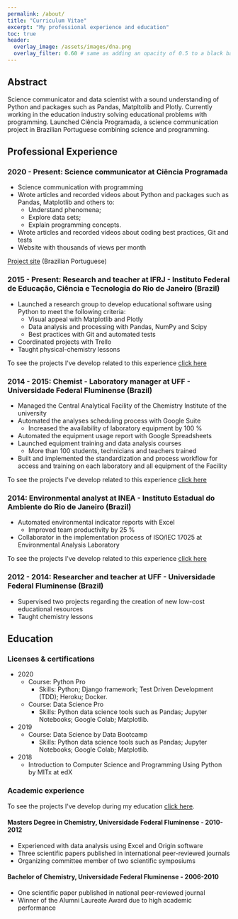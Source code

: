 ```yaml
---
permalink: /about/
title: "Curriculum Vitae"
excerpt: "My professional experience and education"
toc: true
header:
  overlay_image: /assets/images/dna.png
  overlay_filter: 0.60 # same as adding an opacity of 0.5 to a black background
---
```


## Abstract 
<!-- TODO verify if this is the correct word for this  -->

Science communicator and data scientist with a sound understanding of Python and
packages such as Pandas, Matpltolib and Plotly. Currently working in the
education industry solving educational problems with programming. Launched
Ciência Programada, a science communication project in Brazilian Portuguese
combining science and programming.

## Professional Experience

### 2020 - Present: Science communicator at Ciência Programada

- Science communication with programming
- Wrote articles and recorded videos about Python and packages such as Pandas,
Matplotlib and others to:
    - Understand phenomena;
    - Explore data sets; 
    - Explain programming concepts.
- Wrote articles and recorded videos about coding best practices, Git and tests
- Website with thousands of views per month

[Project site](https://cienciaprogramada.com.br/) (Brazilian Portuguese)

### 2015 - Present: Research and teacher at IFRJ - Instituto Federal de Educação, Ciência e Tecnologia do Rio de Janeiro (Brazil)

- Launched a research group to develop educational software using Python to meet
the following criteria:
    - Visual appeal with Matplotlib and Plotly
    - Data analysis and processing with Pandas, NumPy and Scipy
    - Best practices with Git and automated tests
- Coordinated projects with Trello
- Taught physical-chemistry lessons

To see the projects I've develop related to this experience [click
here](/portfolio/2015-professor_ifrj)

### 2014 - 2015: Chemist - Laboratory manager at UFF - Universidade Federal Fluminense  (Brazil)

- Managed the Central Analytical Facility of the Chemistry Institute of the
university
- Automated the analyses scheduling process with Google Suite
    - Increased the availability of laboratory equipment by 100 %
- Automated the equipment usage report with Google Spreadsheets 
- Launched equipment training and data analysis courses
    - More than 100 students, technicians and teachers trained
- Built and implemented the standardization and process workflow for access and
training on each laboratory and all equipment of the Facility

To see the projects I've develop related to this experience [click
here](/portfolio/2014-2015-quimico_uff)

### 2014: Environmental analyst at INEA - Instituto Estadual do Ambiente do Rio de Janeiro  (Brazil)

- Automated environmental indicator reports with Excel
    - Improved team productivity by 25 %
- Collaborator in the implementation process of ISO/IEC 17025 at Environmental
Analysis Laboratory

To see the projects I've develop related to this experience [click
here](/portfolio/2014-2014-inea)

### 2012 - 2014: Researcher and teacher at UFF - Universidade Federal Fluminense  (Brazil)

- Supervised two projects regarding the creation of new low-cost educational
resources 
- Taught chemistry lessons

## Education

### Licenses & certifications
<!-- TODO see the correct word for "extracurricular"  -->

- 2020
  - Course: Python Pro
    - Skills: Python; Django framework; Test Driven Development (TDD); 
    Heroku; Docker.
  - Course: Data Science Pro
    - Skills: Python data science tools such as Pandas; Jupyter Notebooks;
    Google Colab; Matplotlib.
- 2019
  - Course: Data Science by Data Bootcamp
    - Skills: Python data science tools such as Pandas; Jupyter Notebooks;
    Google Colab; Matplotlib.
- 2018
  - Introduction to Computer Science and Programming Using Python by MITx at edX

### Academic experience

To see the projects I've develop during my education [click
here](/portfolio/2008-2013-pesquisa).
<!-- TODO make an entry about my "monitoria" -->
<!-- TODO maybe an entry for each project below -->

#### Masters Degree in Chemistry, Universidade Federal Fluminense - 2010-2012

- Experienced with data analysis using Excel and Origin software
- Three scientific papers published in international peer-reviewed journals
- Organizing committee member of two scientific symposiums 

#### Bachelor of Chemistry, Universidade Federal Fluminense - 2006-2010

- One scientific paper published in national peer-reviewed journal
- Winner of the Alumni Laureate Award due to high academic performance 
